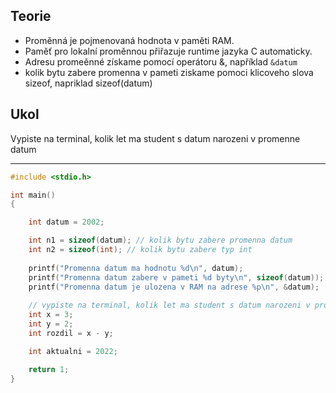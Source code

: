 ## Teorie
  
- Proměnná je pojmenovaná hodnota v paměti RAM.
- Paměť pro lokalní proměnnou přiřazuje runtime jazyka C automaticky.
- Adresu promeěnné získame pomocí operátoru &, například ```&datum```
- kolik bytu zabere promenna v pameti ziskame pomoci klicoveho slova sizeof, napriklad sizeof(datum)

## Ukol

Vypiste na terminal, kolik let ma student s datum narozeni v promenne datum

---

```c 
#include <stdio.h>

int main() 
{

	int datum = 2002;

	int n1 = sizeof(datum); // kolik bytu zabere promenna datum
	int n2 = sizeof(int); // kolik bytu zabere typ int
	
	printf("Promenna datum ma hodnotu %d\n", datum);
	printf("Promenna datum zabere v pameti %d byty\n", sizeof(datum));
	printf("Promenna datum je ulozena v RAM na adrese %p\n", &datum);
	
	// vypiste na terminal, kolik let ma student s datum narozeni v promenne datum
	int x = 3;
	int y = 2;
	int rozdil = x - y;

	int aktualni = 2022;

	return 1;
}
```
